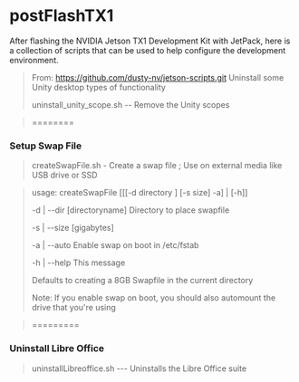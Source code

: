 # postFlashTX1
After flashing the NVIDIA Jetson TX1 Development Kit with JetPack, here is a collection of scripts that can be used to help configure the development environment.

> From: https://github.com/dusty-nv/jetson-scripts.git
> Uninstall some Unity desktop types of functionality
>
> uninstall_unity_scope.sh    -- Remove the Unity scopes

> ========

### Setup Swap File
> createSwapFile.sh - Create a swap file ; Use on external media like USB drive or SSD

> usage: createSwapFile [[[-d directory ] [-s size] -a] | [-h]]
>
> -d | --dir [directoryname]   Directory to place swapfile
>
> -s | --size [gigabytes]
>
> -a | --auto  Enable swap on boot in /etc/fstab 
>
> -h | --help  This message
>
> Defaults to creating a 8GB Swapfile in the current directory
>
> Note: If you enable swap on boot, you should also automount the drive that you're using

> =========

### Uninstall Libre Office
> uninstallLibreoffice.sh    --- Uninstalls the Libre Office suite


